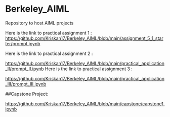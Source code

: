 # Berkeley_AIML
Repository to host AIML projects

 Here is the link to practical assignment 1 : 
 https://github.com/Kriskan17/Berkeley_AIML/blob/main/assignment_5_1_starter/prompt.ipynb
 
 Here is the link to practical assignment 2 : 
 
 https://github.com/Kriskan17/Berkeley_AIML/blob/main/practical_application_II/prompt_II.ipynb
 Here is the link to practical assignment 3 :  
 
 https://github.com/Kriskan17/Berkeley_AIML/blob/main/practical_application_III/prompt_III.ipynb


 ##Capstone Project:

 https://github.com/Kriskan17/Berkeley_AIML/blob/main/capstone/capstone1.ipynb
